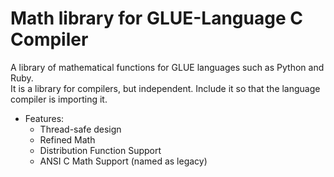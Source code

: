 # Math library for GLUE-Language C Compiler

A library of mathematical functions for GLUE languages such as Python and Ruby.  
It is a library for compilers, but independent. Include it so that the language compiler is importing it.  

* Features:  
	* Thread-safe design  
	* Refined Math  
	* Distribution Function Support  
	* ANSI C Math Support (named as legacy)  

